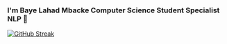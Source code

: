 ### I'm Baye Lahad Mbacke Computer Science Student Specialist NLP 👋
[![GitHub Streak](https://streak-stats.demolab.com?user=LahadMbacke&theme=python-dark)](https://git.io/streak-stats)
